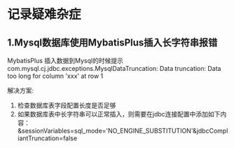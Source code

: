 # 记录疑难杂症

## 1.Mysql数据库使用MybatisPlus插入长字符串报错
MybatisPlus 插入数据到Mysql的时候提示
com.mysql.cj.jdbc.exceptions.MysqlDataTruncation: Data truncation: Data too long for column 'xxx' at row 1

解决方案: 
1. 检查数据库表字段配置长度是否足够
2. 如果数据库表中长字符串可以正常插入，则需要在jdbc连接配置中添加如下内容：&sessionVariables=sql_mode='NO_ENGINE_SUBSTITUTION'&jdbcCompliantTruncation=false